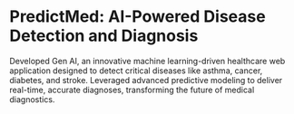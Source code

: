 # PredictMed: AI-Powered Disease Detection and Diagnosis
Developed Gen AI, an innovative machine learning-driven healthcare web application designed to detect critical diseases like asthma, cancer, diabetes, and stroke. Leveraged advanced predictive modeling to deliver real-time, accurate diagnoses, transforming the future of medical diagnostics.
